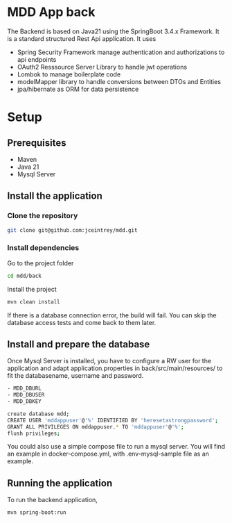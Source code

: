 # MDD App back

The Backend is based on Java21 using the SpringBoot 3.4.x Framework. It is a standard structured Rest Api application.
It uses 
 * Spring Security Framework manage authentication and authorizations to api endpoints
 * OAuth2 Resssource Server Library to handle jwt operations
 * Lombok to manage boilerplate code
 * modelMapper library to handle conversions between DTOs and Entities
 * jpa/hibernate as ORM for data persistence



# Setup

## Prerequisites
 * Maven
 * Java 21
 * Mysql Server

## Install the application

### Clone the repository

```bash
git clone git@github.com:jceintrey/mdd.git
```

### Install dependencies

Go to the project folder

```bash
cd mdd/back
```

Install the project

```bash
mvn clean install
```

If there is a database connection error, the build will fail. You can skip the database access tests and come back to them later.

## Install and prepare the database

Once Mysql Server is installed, you have to configure a RW user for the application and adapt application.properties in back/src/main/resources/ to fit the databasename, username and password.

```bash
- MDD_DBURL
- MDD_DBUSER
- MDD_DBKEY
```

```bash
create database mdd;
CREATE USER 'mddappuser'@'%' IDENTIFIED BY 'heresetastrongpassword';
GRANT ALL PRIVILEGES ON mddappuser.* TO 'mddappuser'@'%';
flush privileges;
```

You could also use a simple compose file to run a mysql server. You will find an example in docker-compose.yml, with .env-mysql-sample file as an example.


## Running the application

To run the backend application,

```bash
mvn spring-boot:run
```
